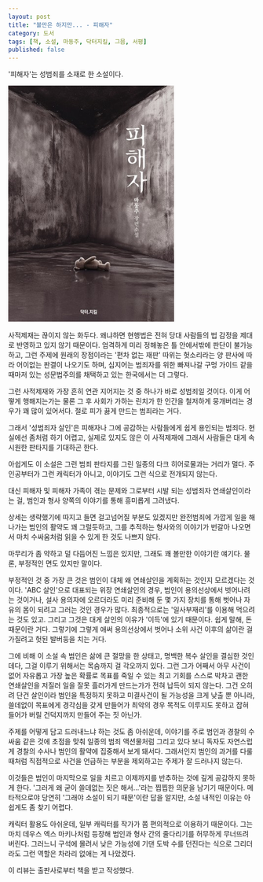 ```yaml
---
layout: post
title: "볼만은 하지만... - 피해자"
category: 도서
tags: [책, 소설, 마동주, 닥터지킬, 그믐, 서평]
published: false
---
```


'피해자'는
성범죄를 소재로 한 소설이다.

![표지](/images/book/victim-book.jpg)

사적제재는 끊이지 않는 화두다.
왜냐하면 현행법은 전혀 당대 사람들의 법 감정을 제대로 반영하고 있지 않기 때문이다.
엄격하게 미리 정해놓은 틀 안에서밖에 판단이 불가능하고,
그런 주제에 원래의 장점이라는 '편차 없는 재판' 따위는 헛소리라는 양 판사에 따라 어이없는 판결이 나오기도 하며,
심지어는 범죄자를 위한 빠져나갈 구멍 가이드 같을 때마저 있는
성문법주의를 채택하고 있는 한국에서는 더 그렇다.

그런 사적제재와 가장 흔히 연관 지어지는 것 중 하나가 바로 성범죄일 것이다.
이게 어떻게 행해지는가는 물론
그 후 사회가 가하는 린치가
한 인간을 철저하게 뭉개버리는 경우가 꽤 많이 있어서다.
절로 피가 끓게 만드는 범죄라는 거다.

그래서 '성범죄자 살인'은 피해자나 그에 공감하는 사람들에게 쉽게 용인되는 범죄다.
현실에선 좀처럼 하기 어렵고, 실제로 있지도 않은 이 사적제재에
그래서 사람들은 대게 속 시원한 판타지를 기대하곤 한다.

아쉽게도 이 소설은 그런 범죄 판타지를 그린 일종의 다크 히어로물과는 거리가 멀다.
주인공부터가 그런 캐릭터가 아니고,
이야기도 그런 식으로 전개되지 않는다.

대신 피해자 및 피해자 가족이 겪는 문제와
그로부터 시발 되는 성범죄자 연쇄살인이라는 걸,
범인과 형사 양쪽의 이야기를 통해 흥미롭게 그려냈다.

상세는 생략했기에 따지고 들면 걸고넘어질 부분도 있겠지만
완전범죄에 가깝게 일을 해 나가는 범인의 활약도 꽤 그럴듯하고,
그를 추적하는 형사와의 이야기가 번갈아 나오면서 마치 수싸움처럼 읽을 수 있게 한 것도 나쁘지 않다.

마무리가 좀 약하고 덜 다듬어진 느낌은 있지만,
그래도 꽤 볼만한 이야기란 얘기다.
물론, 부정적인 면도 있지만 말이다.

부정적인 것 중 가장 큰 것은
범인이 대체 왜 연쇄살인을 계획하는 것인지 모르겠다는 것이다.
'ABC 살인'으로 대표되는 위장 연쇄살인의 경우,
범인이 용의선상에서 벗어나려는 것이거나,
설사 용의자에 오르더라도 미리 준비해 둔 몇 가지 장치를 통해 벗어나
자유의 몸이 되려고 그러는 것인 경우가 많다.
최종적으로는 '일사부재리'를 이용해 먹으려는 것도 있고.
그리고 그것은 대게 살인의 이유가 '이득'에 있기 때문이다.
쉽게 말해, 돈 때문이란 거다.
그렇기에 그렇게 애써 용의선상에서 벗어나 소위 사건 이후의 삶이란 걸 가질려고 헛된 발버둥을 치는 거다.

그에 비해 이 소설 속 범인은 삶에 큰 절망을 한 상태고,
명백한 복수 살인을 결심한 것인 데다,
그걸 이루기 위해서는 목숨까지 걸 각오까지 있다.
그런 그가 어째서 아무 사건이 없어 자유롭고 가장 높은 확률로 목표를 죽일 수 있는 최고 기회를 스스로 박차고
괜한 연쇄살인을 저질러 일을 잘못 흘러가게 만드는가가 전혀 납득이 되지 않는다.
그건 오히려 단건 살인이라 범인을 특정하지 못하고 미결사건이 될 가능성을 크게 낮출 뿐 아니라,
쓸데없이 목표에게 경각심을 갖게 만들어가
최악의 경우 목적도 이루지도 못하고 잡혀 들어가 버릴 건덕지까지 만들어 주는 짓 아닌가.

주제를 어떻게 담고 드러내느냐 하는 것도 좀 아쉬운데,
이야기를 주로 범인과 경찰의 수싸움 같은 것에 초점을 맞춰 일종의 범죄 액션물처럼 그리고 있다 보니
독자도 자연스럽게 경찰의 수사나 범인의 활약에 집중해서 보게 돼서다.
그래서인지 범인의 과거를 다룰 때처럼 직접적으로 사건을 언급하는 부분을 제외하고는 주제가 잘 드러나지 않는다.

이것들은 범인이 마지막으로 일을 치르고 이제까지를 반추하는 것에 깊게 공감하지 못하게 한다.
'그러게 왜 굳이 쓸데없는 짓은 해서...'라는 찝찝한 의문을 남기기 때문이다.
메타적으로야 당연히 '그래야 소설이 되기 때문'이란 답을 알지만,
소설 내적인 이유는 아쉽게도 좀 찾기 어렵다.

캐릭터 활용도 아쉬운데,
일부 캐릭터를 작가가 쫌 편의적으로 이용하기 때문이다.
그는 마치 데우스 엑스 마키나처럼 등장해 범인과 형사 간의 줄다리기를 허무하게 무너뜨려 버린다.
그러느니 구석에 몰려서 낮은 가능성에 기댄 도박 수를 던진다는 식으로 그리더라도
그런 역할은 차라리 없애는 게 나았겠다.



<div class="im im-info">
이 리뷰는 출판사로부터 책을 받고 작성했다.
</div>
